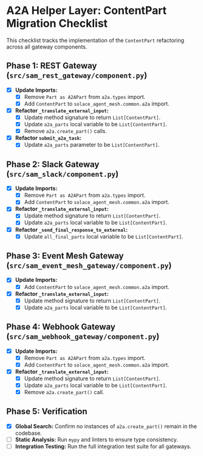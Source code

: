 # A2A Helper Layer: ContentPart Migration Checklist

This checklist tracks the implementation of the `ContentPart` refactoring across all gateway components.

## Phase 1: REST Gateway (`src/sam_rest_gateway/component.py`)

- [x] **Update Imports:**
    - [x] Remove `Part as A2APart` from `a2a.types` import.
    - [x] Add `ContentPart` to `solace_agent_mesh.common.a2a` import.
- [x] **Refactor `_translate_external_input`:**
    - [x] Update method signature to return `List[ContentPart]`.
    - [x] Update `a2a_parts` local variable to be `List[ContentPart]`.
    - [x] Remove `a2a.create_part()` calls.
- [x] **Refactor `submit_a2a_task`:**
    - [x] Update `a2a_parts` parameter to be `List[ContentPart]`.

## Phase 2: Slack Gateway (`src/sam_slack/component.py`)

- [x] **Update Imports:**
    - [x] Remove `Part as A2APart` from `a2a.types` import.
    - [x] Add `ContentPart` to `solace_agent_mesh.common.a2a` import.
- [x] **Refactor `_translate_external_input`:**
    - [x] Update method signature to return `List[ContentPart]`.
    - [x] Update `a2a_parts` local variable to be `List[ContentPart]`.
- [x] **Refactor `_send_final_response_to_external`:**
    - [x] Update `all_final_parts` local variable to be `List[ContentPart]`.

## Phase 3: Event Mesh Gateway (`src/sam_event_mesh_gateway/component.py`)

- [x] **Update Imports:**
    - [x] Add `ContentPart` to `solace_agent_mesh.common.a2a` import.
- [x] **Refactor `_translate_external_input`:**
    - [x] Update method signature to return `List[ContentPart]`.
    - [x] Update `a2a_parts` local variable to be `List[ContentPart]`.

## Phase 4: Webhook Gateway (`src/sam_webhook_gateway/component.py`)

- [x] **Update Imports:**
    - [x] Remove `Part as A2APart` from `a2a.types` import.
    - [x] Add `ContentPart` to `solace_agent_mesh.common.a2a` import.
- [x] **Refactor `_translate_external_input`:**
    - [x] Update method signature to return `List[ContentPart]`.
    - [x] Update `a2a_parts` local variable to be `List[ContentPart]`.
    - [x] Remove `a2a.create_part()` call.

## Phase 5: Verification

- [x] **Global Search:** Confirm no instances of `a2a.create_part()` remain in the codebase.
- [ ] **Static Analysis:** Run `mypy` and linters to ensure type consistency.
- [ ] **Integration Testing:** Run the full integration test suite for all gateways.
